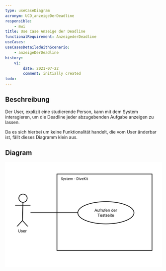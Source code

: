 ```yaml
---
type: useCaseDiagram
acronym: UCD_anzeigeDerDeadline
responsible:
    - mwi
title: Use Case Anzeige der Deadline
functionalRequirement: AnzeigederDeadline
useCases:
useCasesDetailedWithScenario:
    - anzeigeDerDeadline
history:
    v1:
        date: 2021-07-22
        comment: initially created
todo:
---
```


## Beschreibung

Der User, explizit eine studierende Person, kann mit dem System interagieren, um die Deadline jeder abzugebenden Aufgabe
anzeigen zu lassen.

Da es sich hierbei um keine Funktionalität handelt, die vom User änderbar ist, fällt dieses Diagramm klein aus.

## Diagram

![darkmode](./diagrams/useCaseAnzeigeDerDeadline.png)

